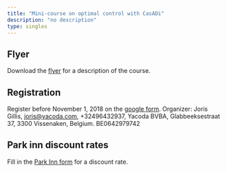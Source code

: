 ```yaml
---
title: "Mini-course on optimal control with CasADi"
description: "no description"
type: singles
---
```


## Flyer

Download the [flyer](leuven2018.pdf) for a description of the course.

## Registration

Register before November 1, 2018 on the [google form](https://goo.gl/forms/MsgP4QzpuGbBTt633).
Organizer: Joris Gillis, joris@yacoda.com, +32496432937, Yacoda BVBA, Glabbeeksestraat 37, 3300 Vissenaken, Belgium. BE0642979742

## Park inn discount rates

Fill in the [Park Inn form](parkinn.pdf) for a discount rate.
